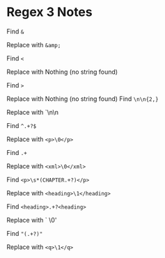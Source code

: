 # Regex 3 Notes

Find `&`

Replace with `&amp;`

Find `<` 

Replace with Nothing (no string found)

Find `>`

Replace with Nothing (no string found)
Find `\n\n{2,}`

Replace with `\n\n

Find `^.+?$`

Replace with `<p>\0</p>`

Find `.+`

Replace with `<xml>\0</xml>`

Find `<p>\s*(CHAPTER.+?)</p>`

Replace with `<heading>\1</heading>`

Find `<heading>.+?<heading>`

Replace with 
`</chapter>
<chapter>\0'

Find `"(.+?)"`

Replace with `<q>\1</q>`





